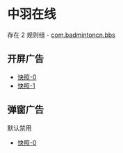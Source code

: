 # 中羽在线

存在 2 规则组 - [com.badmintoncn.bbs](/src/apps/com.badmintoncn.bbs.ts)

## 开屏广告

- [快照-0](https://i.gkd.li/import/13258044)
- [快照-1](https://i.gkd.li/import/13379472)

## 弹窗广告

默认禁用

- [快照-0](https://i.gkd.li/import/13635224)
